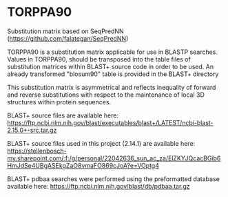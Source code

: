 # TORPPA90
Substitution matrix based on SeqPredNN (https://github.com/falategan/SeqPredNN)

TORPPA90 is a substitution matrix applicable for use in BLASTP searches. Values in TORPPA90, should be transposed into the table files of substitution matrices within BLAST+ source code in order to be used. An already transformed "blosum90" table is provided in the BLAST+ directory

This substitution matrix is asymmetrical and reflects inequality of forward and reverse substitutions with respect to the maintenance of local 3D structures within protein sequences.

BLAST+ source files are available here: https://ftp.ncbi.nlm.nih.gov/blast/executables/blast+/LATEST/ncbi-blast-2.15.0+-src.tar.gz

BLAST+ source files used in this project (2.14.1) are available here: https://stellenbosch-my.sharepoint.com/:f:/g/personal/22042636_sun_ac_za/ElZKYJQcacBGib6HmJdSe4UBgASEkgZaO8vmaFO869cJoA?e=VOptg4

BLAST+ pdbaa searches were performed using the preformatted database available here: https://ftp.ncbi.nlm.nih.gov/blast/db/pdbaa.tar.gz
